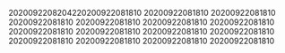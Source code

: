 2020092208204220200922081810
20200922081810
20200922081810
20200922081810
20200922081810
20200922081810
20200922081810
20200922081810
20200922081810
20200922081810
20200922081810
20200922081810
20200922081810
20200922081810
20200922081810
